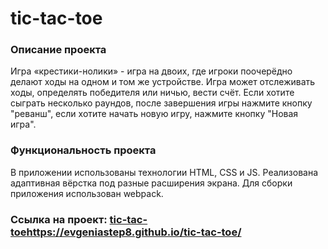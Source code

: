 # **tic-tac-toe** 

### Описание проекта
Игра «крестики-нолики» -  игра на двоих, где игроки поочерёдно делают ходы на одном и том же устройстве.
Игра может отслеживать ходы, определять победителя или ничью, вести счёт. Если хотите сыграть несколько раундов, после завершения игры нажмите  кнопку "реванш", если хотите начать новую игру, нажмите кнопку "Новая игра".

### Функциональность проекта
В приложении использованы технологии HTML, CSS и JS. Реализована адаптивная вёрстка под разные расширения экрана. Для сборки приложения использован webpack.

### Ссылка на проект: [tic-tac-toe]()https://evgeniastep8.github.io/tic-tac-toe/

